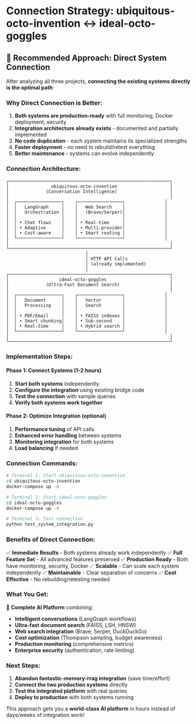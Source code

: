 # Connection Strategy: ubiquitous-octo-invention ↔ ideal-octo-goggles

## 🎯 **Recommended Approach: Direct System Connection**

After analyzing all three projects, **connecting the existing systems directly is the optimal path**:

### **Why Direct Connection is Better:**

1. **Both systems are production-ready** with full monitoring, Docker deployment, security
2. **Integration architecture already exists** - documented and partially implemented
3. **No code duplication** - each system maintains its specialized strengths
4. **Faster deployment** - no need to rebuild/retest everything
5. **Better maintenance** - systems can evolve independently

### **Connection Architecture:**

```
┌─────────────────────────────────────────────────────────────┐
│                ubiquitous-octo-invention                    │
│              (Conversation Intelligence)                    │
│                                                             │
│  ┌─────────────────┐    ┌─────────────────┐               │
│  │   LangGraph     │    │   Web Search    │               │
│  │   Orchestration │    │   (Brave/Serper)│               │
│  │                 │    │                 │               │
│  │ • Chat flows    │    │ • Real-time     │               │
│  │ • Adaptive      │    │ • Multi-provider│               │
│  │ • Cost-aware    │    │ • Smart routing │               │
│  └─────────────────┘    └─────────────────┘               │
│                                                             │
└─────────────────────────────────────────────────────────────┘
                              │
                              │ HTTP API Calls
                              │ (already implemented)
                              │
┌─────────────────────────────────────────────────────────────┐
│                   ideal-octo-goggles                        │
│              (Ultra-Fast Document Search)                   │
│                                                             │
│  ┌─────────────────┐    ┌─────────────────┐               │
│  │   Document      │    │   Vector        │               │
│  │   Processing    │    │   Search        │               │
│  │                 │    │                 │               │
│  │ • PDF/Email     │    │ • FAISS indexes │               │
│  │ • Smart chunking│    │ • Sub-second    │               │
│  │ • Real-time     │    │ • Hybrid search │               │
│  └─────────────────┘    └─────────────────┘               │
│                                                             │
└─────────────────────────────────────────────────────────────┘
```

### **Implementation Steps:**

#### **Phase 1: Connect Systems (1-2 hours)**
1. **Start both systems** independently
2. **Configure the integration** using existing bridge code
3. **Test the connection** with sample queries
4. **Verify both systems work together**

#### **Phase 2: Optimize Integration (optional)**
1. **Performance tuning** of API calls
2. **Enhanced error handling** between systems
3. **Monitoring integration** for both systems
4. **Load balancing** if needed

### **Connection Commands:**

```bash
# Terminal 1: Start ubiquitous-octo-invention
cd ubiquitous-octo-invention
docker-compose up -d

# Terminal 2: Start ideal-octo-goggles  
cd ideal-octo-goggles
docker-compose up -d

# Terminal 3: Test connection
python test_system_integration.py
```

### **Benefits of Direct Connection:**

✅ **Immediate Results** - Both systems already work independently
✅ **Full Feature Set** - All advanced features preserved
✅ **Production Ready** - Both have monitoring, security, Docker
✅ **Scalable** - Can scale each system independently
✅ **Maintainable** - Clear separation of concerns
✅ **Cost Effective** - No rebuilding/retesting needed

### **What You Get:**

🚀 **Complete AI Platform** combining:
- **Intelligent conversations** (LangGraph workflows)
- **Ultra-fast document search** (FAISS, LSH, HNSW)
- **Web search integration** (Brave, Serper, DuckDuckGo)
- **Cost optimization** (Thompson sampling, budget awareness)
- **Production monitoring** (comprehensive metrics)
- **Enterprise security** (authentication, rate limiting)

### **Next Steps:**

1. **Abandon fantastic-memory-rrag integration** (save time/effort)
2. **Connect the two production systems** directly
3. **Test the integrated platform** with real queries
4. **Deploy to production** with both systems running

This approach gets you a **world-class AI platform** in hours instead of days/weeks of integration work!
